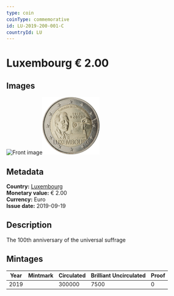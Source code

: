 ```yaml
---
type: coin
coinType: commemorative
id: LU-2019-200-001-C
countryId: LU
---
```


# Luxembourg € 2.00

## Images

<img src="../../Images/common-2007-200.webp" height="150" alt="Front image"><img src="Images/LU-2019-200-001.webp" height="150" alt="Back image">

## Metadata

**Country:** [Luxembourg](../../Countries/Luxembourg/index.md)\
**Monetary value:** € 2.00\
**Currency:** Euro\
**Issue date:** 2019-09-19

## Description

The 100th anniversary of the universal suffrage

## Mintages

| Year | Mintmark | Circulated | Brilliant Uncirculated | Proof |
| ---- | -------- | ---------- | ---------------------- | ----- |
| 2019 |          | 300000     | 7500                   | 0     |
